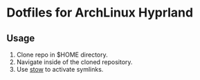 # Dotfiles for ArchLinux Hyprland

## Usage
1. Clone repo in $HOME directory. 
2. Navigate inside of the cloned repository.
3. Use [stow](https://www.gnu.org/software/stow/manual/stow.html) to activate symlinks.
